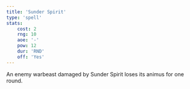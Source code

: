 ```yaml
---
title: 'Sunder Spirit'
type: 'spell'
stats:
    cost: 2
    rng: 10
    aoe: '-'
    pow: 12
    dur: 'RND'
    off: 'Yes'
---
```

An enemy warbeast damaged by Sunder Spirit loses its animus for one round.